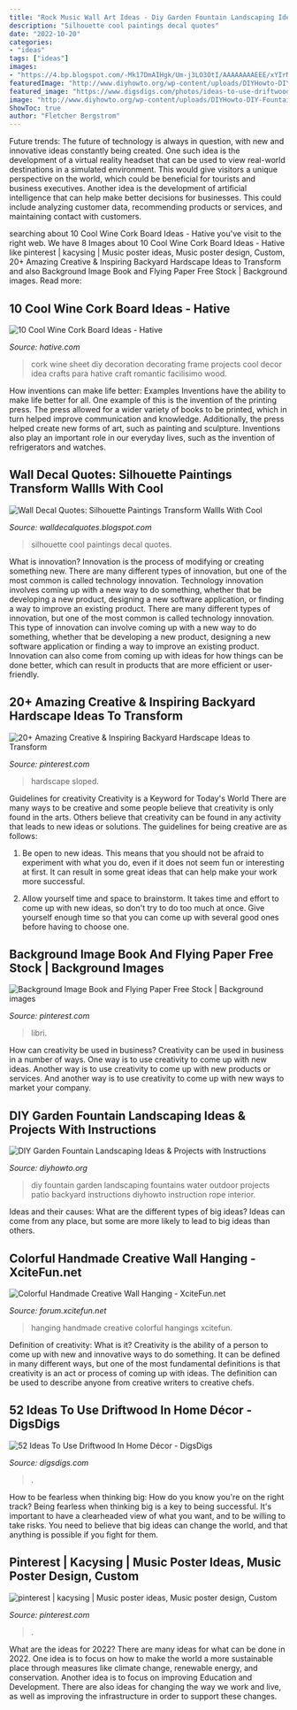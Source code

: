 ```yaml
---
title: "Rock Music Wall Art Ideas - Diy Garden Fountain Landscaping Ideas &amp; Projects With Instructions"
description: "Silhouette cool paintings decal quotes"
date: "2022-10-20"
categories:
- "ideas"
tags: ["ideas"]
images:
- "https://4.bp.blogspot.com/-Mk17DmAIHgk/Um-j3LO3OtI/AAAAAAAAEEE/xYIrMM0k1ws/s1600/cool+silhouleete.jpg"
featuredImage: "http://www.diyhowto.org/wp-content/uploads/DIYHowto-DIY-Fountain-Landscaping-Idea-08.jpg"
featured_image: "https://www.digsdigs.com/photos/ideas-to-use-driftwood-in-home-decor-44-554x948.jpg"
image: "http://www.diyhowto.org/wp-content/uploads/DIYHowto-DIY-Fountain-Landscaping-Idea-08.jpg"
ShowToc: true
author: "Fletcher Bergstrom"
---
```



Future trends:
The future of technology is always in question, with new and innovative ideas constantly being created. One such idea is the development of a virtual reality headset that can be used to view real-world destinations in a simulated environment. This would give visitors a unique perspective on the world, which could be beneficial for tourists and business executives. Another idea is the development of artificial intelligence that can help make better decisions for businesses. This could include analyzing customer data, recommending products or services, and maintaining contact with customers.

	

		
searching about 10 Cool Wine Cork Board Ideas - Hative you've visit to the right web. We have 8 Images about 10 Cool Wine Cork Board Ideas - Hative like pinterest | kacysing | Music poster ideas, Music poster design, Custom, 20+ Amazing Creative &amp; Inspiring Backyard Hardscape Ideas to Transform and also Background Image Book and Flying Paper Free Stock | Background images. Read more:
		
    
## 10 Cool Wine Cork Board Ideas - Hative

<img loading=lazy src="https://hative.com/wp-content/uploads/2014/06/wine-cork-board/5-diy-wine-cork-board-ideas.jpg" onerror="this.onerror=null;this.src='https://tse2.mm.bing.net/th?id=OIP.LC_eLTS1aO9AhoPacvPbEgHaLH&amp;pid=15.1';" alt="10 Cool Wine Cork Board Ideas - Hative">

_Source: hative.com_

>cork wine sheet diy decoration decorating frame projects cool decor idea crafts para hative craft romantic facilisimo wood. 

	

How inventions can make life better: Examples
Inventions have the ability to make life better for all. One example of this is the invention of the printing press. The press allowed for a wider variety of books to be printed, which in turn helped improve communication and knowledge. Additionally, the press helped create new forms of art, such as painting and sculpture. Inventions also play an important role in our everyday lives, such as the invention of refrigerators and watches.

    
## Wall Decal Quotes: Silhouette Paintings Transform Wallls With Cool

<img loading=lazy src="https://4.bp.blogspot.com/-Mk17DmAIHgk/Um-j3LO3OtI/AAAAAAAAEEE/xYIrMM0k1ws/s1600/cool+silhouleete.jpg" onerror="this.onerror=null;this.src='https://tse4.mm.bing.net/th?id=OIP.zyrMch1udB5ZksMUpgNKngHaEk&amp;pid=15.1';" alt="Wall Decal Quotes: Silhouette Paintings Transform Wallls With Cool">

_Source: walldecalquotes.blogspot.com_

>silhouette cool paintings decal quotes. 

	

What is innovation?
Innovation is the process of modifying or creating something new. There are many different types of innovation, but one of the most common is called technology innovation. Technology innovation involves coming up with a new way to do something, whether that be developing a new product, designing a new software application, or finding a way to improve an existing product.
There are many different types of innovation, but one of the most common is called technology innovation. This type of innovation can involve coming up with a new way to do something, whether that be developing a new product, designing a new software application or finding a way to improve an existing product. Innovation can also come from coming up with ideas for how things can be done better, which can result in products that are more efficient or user-friendly.

    
## 20+ Amazing Creative &amp; Inspiring Backyard Hardscape Ideas To Transform

<img loading=lazy src="https://i.pinimg.com/736x/6e/d2/01/6ed201ddbe7f5b9878376fc9b6003e68.jpg" onerror="this.onerror=null;this.src='https://tse1.mm.bing.net/th?id=OIP.lqzLK-ipHSFQPaZzeneqlwHaK8&amp;pid=15.1';" alt="20+ Amazing Creative &amp; Inspiring Backyard Hardscape Ideas to Transform">

_Source: pinterest.com_

>hardscape sloped. 

	

Guidelines for creativity
Creativity is a Keyword for Today's World
There are many ways to be creative and some people believe that creativity is only found in the arts. Others believe that creativity can be found in any activity that leads to new ideas or solutions. The guidelines for being creative are as follows:

1. Be open to new ideas. This means that you should not be afraid to experiment with what you do, even if it does not seem fun or interesting at first. It can result in some great ideas that can help make your work more successful.

2. Allow yourself time and space to brainstorm. It takes time and effort to come up with new ideas, so don't try to do too much at once. Give yourself enough time so that you can come up with several good ones before having to choose one.


    
## Background Image Book And Flying Paper Free Stock | Background Images

<img loading=lazy src="https://i.pinimg.com/736x/c4/0d/cb/c40dcb4b50b3c33df0969c10444b996e.jpg" onerror="this.onerror=null;this.src='https://tse3.mm.bing.net/th?id=OIP.qan4Y8hj29KycJMHyENbbQHaJ4&amp;pid=15.1';" alt="Background Image Book and Flying Paper Free Stock | Background images">

_Source: pinterest.com_

>libri. 

	

How can creativity be used in business?
Creativity can be used in business in a number of ways. One way is to use creativity to come up with new ideas. Another way is to use creativity to come up with new products or services. And another way is to use creativity to come up with new ways to market your company.

    
## DIY Garden Fountain Landscaping Ideas &amp; Projects With Instructions

<img loading=lazy src="http://www.diyhowto.org/wp-content/uploads/DIYHowto-DIY-Fountain-Landscaping-Idea-08.jpg" onerror="this.onerror=null;this.src='https://tse2.mm.bing.net/th?id=OIP.ffIQYDO5Nn2Rk8gB2C6sewHaRq&amp;pid=15.1';" alt="DIY Garden Fountain Landscaping Ideas &amp; Projects with Instructions">

_Source: diyhowto.org_

>diy fountain garden landscaping fountains water outdoor projects patio backyard instructions diyhowto instruction rope interior. 

	

Ideas and their causes: What are the different types of big ideas?
Ideas can come from any place, but some are more likely to lead to big ideas than others.

    
## Colorful Handmade Creative Wall Hanging - XciteFun.net

<img loading=lazy src="https://img.xcitefun.net/users/2013/03/316927,xcitefun-colorful-handmade-wall-hanging-12.jpg" onerror="this.onerror=null;this.src='https://tse1.mm.bing.net/th?id=OIP.Gy0V8UxvtKAZ5xxjdwV97wHaJ4&amp;pid=15.1';" alt="Colorful Handmade Creative Wall Hanging - XciteFun.net">

_Source: forum.xcitefun.net_

>hanging handmade creative colorful hangings xcitefun. 

	

Definition of creativity: What is it?
Creativity is the ability of a person to come up with new and innovative ways to do something. It can be defined in many different ways, but one of the most fundamental definitions is that creativity is an act or process of coming up with ideas. The definition can be used to describe anyone from creative writers to creative chefs.

    
## 52 Ideas To Use Driftwood In Home Décor - DigsDigs

<img loading=lazy src="https://www.digsdigs.com/photos/ideas-to-use-driftwood-in-home-decor-44-554x948.jpg" onerror="this.onerror=null;this.src='https://tse2.mm.bing.net/th?id=OIP.e-wAlNh2dte8Iwcbqg7wdwHaMr&amp;pid=15.1';" alt="52 Ideas To Use Driftwood In Home Décor - DigsDigs">

_Source: digsdigs.com_

>. 

	

How to be fearless when thinking big: How do you know you're on the right track?
Being fearless when thinking big is a key to being successful. It's important to have a clearheaded view of what you want, and to be willing to take risks. You need to believe that big ideas can change the world, and that anything is possible if you fight for them.

    
## Pinterest | Kacysing | Music Poster Ideas, Music Poster Design, Custom

<img loading=lazy src="https://i.pinimg.com/736x/37/fc/e1/37fce1427b5557c6ab93c98c4ec5d82f.jpg" onerror="this.onerror=null;this.src='https://tse3.mm.bing.net/th?id=OIP.2tzc5SyBwp_02XiPZZPVZQHaKe&amp;pid=15.1';" alt="pinterest | kacysing | Music poster ideas, Music poster design, Custom">

_Source: pinterest.com_

>. 

	

What are the ideas for 2022?
There are many ideas for what can be done in 2022. One idea is to focus on how to make the world a more sustainable place through measures like climate change, renewable energy, and conservation. Another idea is to focus on improving Education and Development. There are also ideas for changing the way we work and live, as well as improving the infrastructure in order to support these changes.

